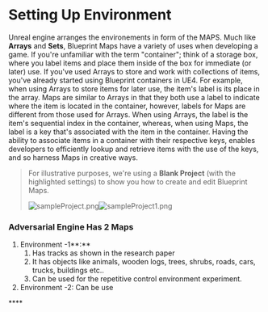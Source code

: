# Setting Up Environment

Unreal engine arranges the environements in form of the MAPS. Much like **Arrays** and **Sets**, Blueprint Maps have a variety of uses when developing a game. If you're unfamiliar with the term "container"; think of a storage box, where you label items and place them inside of the box for immediate \(or later\) use. If you've used Arrays to store and work with collections of items, you've already started using Blueprint containers in UE4. For example, when using Arrays to store items for later use, the item's label is its place in the array. Maps are similar to Arrays in that they both use a label to indicate where the item is located in the container, however, labels for Maps are different from those used for Arrays. When using Arrays, the label is the item's sequential index in the container, whereas, when using Maps, the label is a key that's associated with the item in the container. Having the ability to associate items in a container with their respective keys, enables developers to efficiently lookup and retrieve items with the use of the keys, and so harness Maps in creative ways.

> For illustrative purposes, we're using a **Blank Project** \(with the highlighted settings\) to show you how to create and edit Blueprint Maps.  
>
>
> ![sampleProject.png](https://docs.unrealengine.com/Images/Engine/Blueprints/UserGuide/Maps/sampleProject.jpg)![sampleProject1.png](https://docs.unrealengine.com/Images/Engine/Blueprints/UserGuide/Maps/sampleProject1.jpg)

### **Adversarial Engine Has 2 Maps**

1. Environment -1**:** 
   1. Has tracks as shown in the research paper
   2. It has objects like animals, wooden logs, trees, shrubs, roads, cars, trucks, buildings etc.. 
   3. Can be used for the repetitive control environment experiment.    
2. Environment -2: Can be use

\*\*\*\*

